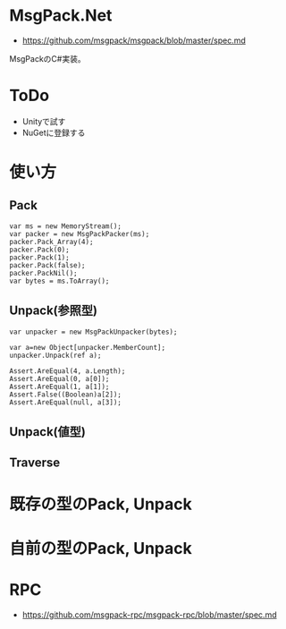 # MsgPack.Net
- https://github.com/msgpack/msgpack/blob/master/spec.md

MsgPackのC#実装。

# ToDo

* Unityで試す
* NuGetに登録する

# 使い方
## Pack
    var ms = new MemoryStream();
    var packer = new MsgPackPacker(ms);
    packer.Pack_Array(4);
    packer.Pack(0);
    packer.Pack(1);
    packer.Pack(false);
    packer.PackNil();
    var bytes = ms.ToArray();
    
## Unpack(参照型)
    var unpacker = new MsgPackUnpacker(bytes);
    
    var a=new Object[unpacker.MemberCount];
    unpacker.Unpack(ref a);
    
    Assert.AreEqual(4, a.Length);
    Assert.AreEqual(0, a[0]);
    Assert.AreEqual(1, a[1]);
    Assert.False((Boolean)a[2]);
    Assert.AreEqual(null, a[3]);

## Unpack(値型)

## Traverse

# 既存の型のPack, Unpack

# 自前の型のPack, Unpack

# RPC
- https://github.com/msgpack-rpc/msgpack-rpc/blob/master/spec.md

